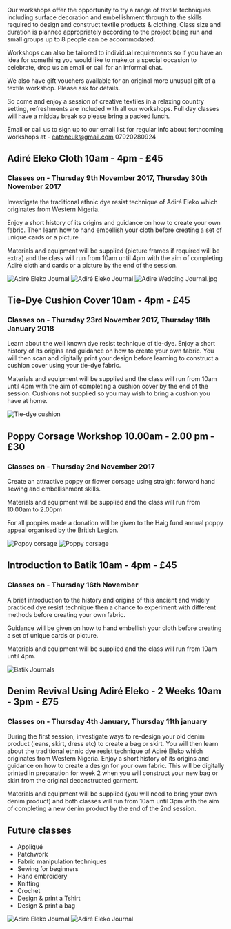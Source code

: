 Our workshops offer the opportunity to try a range of textile techniques including surface decoration and embellishment through to the skills required to design and construct textile products & clothing. Class size and duration is planned appropriately according to the project being run and small groups up to 8 people can be accommodated. 

Workshops can also be tailored to individual requirements so if you have an idea for something you would like to make,or a special occasion to celebrate, drop us an email or call for an informal chat. 

We also have gift vouchers available for an original more unusual gift of a textile workshop. Please ask for details.

So come and enjoy a session of creative textiles in a relaxing country setting, refreshments are included with all our workshops. Full day classes will have a midday break so please bring a packed lunch. 

Email or call us to sign up to our email list for regular info about forthcoming workshops at -
eatoneuk@gmail.com
07920280924

## Adiré Eleko Cloth 10am - 4pm - £45
### Classes on - Thursday 9th November 2017, Thursday 30th November 2017

Investigate the traditional ethnic dye resist technique of Adiré Eleko which originates from Western Nigeria. 

Enjoy a short history of its origins and guidance on how to create your own fabric. Then learn how to hand embellish your cloth before creating a set of unique cards or a picture . 

Materials and equipment will be supplied (picture frames if required will be extra) and the class will run from 10am until 4pm with the aim of completing Adiré cloth and cards or a picture by the end of the session. 

![Adiré Eleko Journal](http://textilesatthestablehouse.co.uk/assets/AdireJournal1.jpg)
![Adiré Eleko Journal](http://textilesatthestablehouse.co.uk/assets/AdireJournal2.jpg)
![Adire Wedding Journal.jpg](http://textilesatthestablehouse.co.uk/assets/AdireWeddingJournal.jpg)

## Tie-Dye Cushion Cover 10am - 4pm - £45
### Classes on - Thursday 23rd November 2017, Thursday 18th January 2018

Learn about the well known dye resist technique of tie-dye. Enjoy a short history of its origins and guidance on how to create your own fabric. You will then scan and digitally print your design before learning to construct a cushion cover using your tie-dye fabric. 

Materials and equipment will be supplied and the class will run from 10am until 4pm with the aim of completing a cushion cover by the end of the session. Cushions not supplied so you may wish to bring a cushion you have at home.

![Tie-dye cushion](http://textilesatthestablehouse.co.uk/assets/tie-dye.png)

## Poppy Corsage Workshop 10.00am - 2.00 pm - £30
### Classes on - Thursday 2nd November 2017

Create an attractive poppy or flower corsage using straight forward hand sewing and embellishment skills. 

Materials and equipment will be supplied and the class will run from 10.00am to 2.00pm 

For all poppies made a donation will be given to the Haig fund annual poppy appeal organised by the British Legion.

![Poppy corsage](http://textilesatthestablehouse.co.uk/assets/Poppy1.jpg)
![Poppy corsage](http://textilesatthestablehouse.co.uk/assets/Poppy2.jpg)

## Introduction to Batik 10am - 4pm - £45
### Classes on - Thursday 16th November

A brief introduction to the history and origins of this ancient and widely practiced dye resist technique then a chance to experiment with different methods before creating your own fabric. 

Guidance will be given on how to hand embellish your cloth before creating a set of unique cards or picture. 

Materials and equipment will be supplied and the class will run from 10am until 4pm.

![Batik Journals](http://textilesatthestablehouse.co.uk/assets/Journalvisuals.jpg)

## Denim Revival Using Adiré Eleko - 2 Weeks 10am - 3pm - £75
### Classes on - Thursday 4th January, Thursday 11th january

During the first session, investigate ways to re-design your old denim product (jeans, skirt, dress etc) to create a bag or skirt. You will then learn about the traditional ethnic dye resist technique of Adiré Eleko which originates from Western Nigeria. Enjoy a short history of its origins and guidance on how to create a design for your own fabric. This will be digitally printed in preparation for week 2 when you will construct your new bag or skirt from the original deconstructed garment.

Materials and equipment will be supplied (you will need to bring your own denim product) and both classes will run from 10am until 3pm with the aim of completing a new denim product by the end of the 2nd session. 

## Future classes
- Appliqué
- Patchwork
- Fabric manipulation techniques 
- Sewing for beginners 
- Hand embroidery 
- Knitting
- Crochet
- Design & print a Tshirt
- Design & print a bag

![Adiré Eleko Journal](http://textilesatthestablehouse.co.uk/assets/AdireJournal1.jpg)
![Adiré Eleko Journal](http://textilesatthestablehouse.co.uk/assets/AdireJournal2.jpg)
